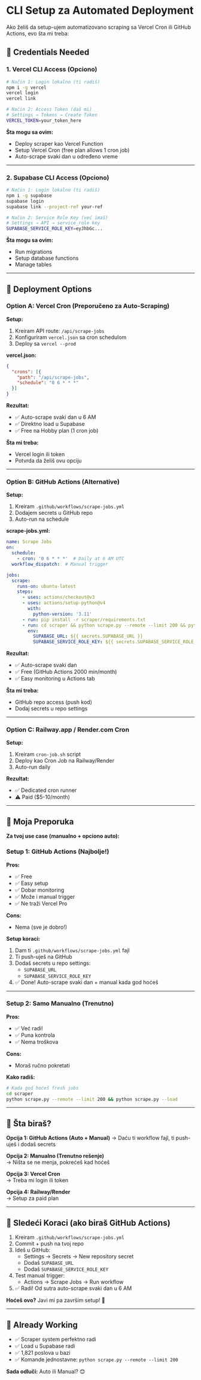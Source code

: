# CLI Setup za Automated Deployment

Ako želiš da setup-ujem automatizovano scraping sa Vercel Cron ili GitHub Actions, evo šta mi treba:

## 🔐 Credentials Needed

### 1. Vercel CLI Access (Opciono)

```bash
# Način 1: Login lokalno (ti radiš)
npm i -g vercel
vercel login
vercel link

# Način 2: Access Token (daš mi)
# Settings → Tokens → Create Token
VERCEL_TOKEN=your_token_here
```

**Šta mogu sa ovim:**
- Deploy scraper kao Vercel Function
- Setup Vercel Cron (free plan allows 1 cron job)
- Auto-scrape svaki dan u određeno vreme

---

### 2. Supabase CLI Access (Opciono)

```bash
# Način 1: Login lokalno (ti radiš)
npm i -g supabase
supabase login
supabase link --project-ref your-ref

# Način 2: Service Role Key (već imaš)
# Settings → API → service_role key
SUPABASE_SERVICE_ROLE_KEY=eyJhbGc...
```

**Šta mogu sa ovim:**
- Run migrations
- Setup database functions
- Manage tables

---

## 🚀 Deployment Options

### Option A: Vercel Cron (Preporučeno za Auto-Scraping)

**Setup:**
1. Kreiram API route: `/api/scrape-jobs`
2. Konfiguriram `vercel.json` sa cron schedulom
3. Deploy sa `vercel --prod`

**vercel.json:**
```json
{
  "crons": [{
    "path": "/api/scrape-jobs",
    "schedule": "0 6 * * *"
  }]
}
```

**Rezultat:**
- ✅ Auto-scrape svaki dan u 6 AM
- ✅ Direktno load u Supabase
- ✅ Free na Hobby plan (1 cron job)

**Šta mi treba:**
- Vercel login ili token
- Potvrda da želiš ovu opciju

---

### Option B: GitHub Actions (Alternative)

**Setup:**
1. Kreiram `.github/workflows/scrape-jobs.yml`
2. Dodajem secrets u GitHub repo
3. Auto-run na schedule

**scrape-jobs.yml:**
```yaml
name: Scrape Jobs
on:
  schedule:
    - cron: '0 6 * * *'  # Daily at 6 AM UTC
  workflow_dispatch:  # Manual trigger

jobs:
  scrape:
    runs-on: ubuntu-latest
    steps:
      - uses: actions/checkout@v3
      - uses: actions/setup-python@v4
        with:
          python-version: '3.11'
      - run: pip install -r scraper/requirements.txt
      - run: cd scraper && python scrape.py --remote --limit 200 && python scrape.py --load
        env:
          SUPABASE_URL: ${{ secrets.SUPABASE_URL }}
          SUPABASE_SERVICE_ROLE_KEY: ${{ secrets.SUPABASE_SERVICE_ROLE_KEY }}
```

**Rezultat:**
- ✅ Auto-scrape svaki dan
- ✅ Free (GitHub Actions 2000 min/month)
- ✅ Easy monitoring u Actions tab

**Šta mi treba:**
- GitHub repo access (push kod)
- Dodaj secrets u repo settings

---

### Option C: Railway.app / Render.com Cron

**Setup:**
1. Kreiram `cron-job.sh` script
2. Deploy kao Cron Job na Railway/Render
3. Auto-run daily

**Rezultat:**
- ✅ Dedicated cron runner
- ⚠️ Paid ($5-10/month)

---

## 🎯 Moja Preporuka

**Za tvoj use case (manualno + opciono auto):**

### Setup 1: GitHub Actions (Najbolje!)

**Pros:**
- ✅ Free
- ✅ Easy setup
- ✅ Dobar monitoring
- ✅ Može i manual trigger
- ✅ Ne traži Vercel Pro

**Cons:**
- Nema (sve je dobro!)

**Setup koraci:**
1. Dam ti `.github/workflows/scrape-jobs.yml` fajl
2. Ti push-uješ na GitHub
3. Dodaš secrets u repo settings:
   - `SUPABASE_URL`
   - `SUPABASE_SERVICE_ROLE_KEY`
4. ✅ Done! Auto-scrape svaki dan + manual kada god hoćeš

---

### Setup 2: Samo Manualno (Trenutno)

**Pros:**
- ✅ Već radi!
- ✅ Puna kontrola
- ✅ Nema troškova

**Cons:**
- Moraš ručno pokretati

**Kako radiš:**
```bash
# Kada god hoćeš fresh jobs
cd scraper
python scrape.py --remote --limit 200 && python scrape.py --load
```

---

## 🤔 Šta biraš?

**Opcija 1: GitHub Actions (Auto + Manual)**
→ Daću ti workflow fajl, ti push-uješ i dodaš secrets

**Opcija 2: Manualno (Trenutno rešenje)**  
→ Ništa se ne menja, pokrećeš kad hoćeš

**Opcija 3: Vercel Cron**  
→ Treba mi login ili token

**Opcija 4: Railway/Render**  
→ Setup za paid plan

---

## 📝 Sledeći Koraci (ako biraš GitHub Actions)

1. Kreiram `.github/workflows/scrape-jobs.yml`
2. Commit + push na tvoj repo
3. Ideš u GitHub:
   - Settings → Secrets → New repository secret
   - Dodaš `SUPABASE_URL`
   - Dodaš `SUPABASE_SERVICE_ROLE_KEY`
4. Test manual trigger:
   - Actions → Scrape Jobs → Run workflow
5. ✅ Radi! Od sutra auto-scrape svaki dan u 6 AM

**Hoćeš ovo?** Javi mi pa završim setup! 🚀

---

## 🔧 Already Working

- ✅ Scraper system perfektno radi
- ✅ Load u Supabase radi
- ✅ 1,821 poslova u bazi
- ✅ Komande jednostavne: `python scrape.py --remote --limit 200`

**Sada odluči:** Auto ili Manual? 😊

